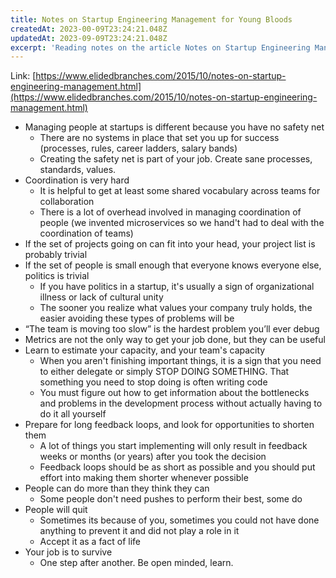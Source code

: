 ```yaml
---
title: Notes on Startup Engineering Management for Young Bloods
createdAt: 2023-00-09T23:24:21.048Z
updatedAt: 2023-09-09T23:24:21.048Z
excerpt: 'Reading notes on the article Notes on Startup Engineering Management for Young Bloods'
---
```


Link: [https://www.elidedbranches.com/2015/10/notes-on-startup-engineering-management.html](https://www.elidedbranches.com/2015/10/notes-on-startup-engineering-management.html)

- Managing people at startups is different because you have no safety net
  - There are no systems in place that set you up for success (processes, rules, career ladders, salary bands)
  - Creating the safety net is part of your job. Create sane processes, standards, values.
- Coordination is very hard
  - It is helpful to get at least some shared vocabulary across teams for collaboration
  - There is a lot of overhead involved in managing coordination of people (we invented microservices so we hand't had to deal with the coordination of teams)
- If the set of projects going on can fit into your head, your project list is probably trivial
- If the set of people is small enough that everyone knows everyone else, politics is trivial
  - If you have politics in a startup, it's usually a sign of organizational illness or lack of cultural unity
  - The sooner you realize what values your company truly holds, the easier avoiding these types of problems will be
- “The team is moving too slow” is the hardest problem you’ll ever debug
- Metrics are not the only way to get your job done, but they can be useful
- Learn to estimate your capacity, and your team's capacity
  - When you aren't finishing important things, it is a sign that you need to either delegate or simply STOP DOING SOMETHING. That something you need to stop doing is often writing code
  - You must figure out how to get information about the bottlenecks and problems in the development process without actually having to do it all yourself
- Prepare for long feedback loops, and look for opportunities to shorten them
  - A lot of things you start implementing will only result in feedback weeks or months (or years) after you took the decision
  - Feedback loops should be as short as possible and you should put effort into making them shorter whenever possible
- People can do more than they think they can
  - Some people don't need pushes to perform their best, some do
- People will quit
  - Sometimes its because of you, sometimes you could not have done anything to prevent it and did not play a role in it
  - Accept it as a fact of life
- Your job is to survive
  - One step after another. Be open minded, learn.

